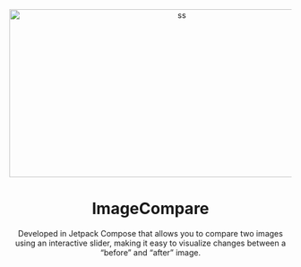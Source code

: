 
<div align="center">
  <img width="600" height="300" src="/assest/screenshot.png" alt="ss">
  <h1><b>ImageCompare</b></h1>
  <p>Developed in Jetpack Compose that allows you to compare two images using an interactive slider, making it easy to visualize changes between a “before” and “after” image.<br>
</div>
